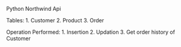 Python Northwind Api

Tables:
	1. Customer
	2. Product
	3. Order

Operation Performed:
	1. Insertion 
	2. Updation
	3. Get order history of Customer
